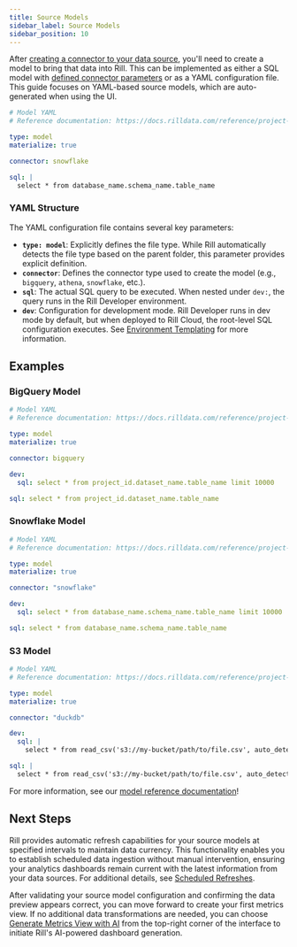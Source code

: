 ```yaml
---
title: Source Models
sidebar_label: Source Models
sidebar_position: 10
---
```


After [creating a connector to your data source](/connect/data-source), you'll need to create a model to bring that data into Rill. This can be implemented as either a SQL model with [defined connector parameters](/build/models/sql-models#specifying-the-data-source-connector) or as a YAML configuration file. This guide focuses on YAML-based source models, which are auto-generated when using the UI.

```yaml
# Model YAML
# Reference documentation: https://docs.rilldata.com/reference/project-files/models

type: model
materialize: true

connector: snowflake

sql: |
  select * from database_name.schema_name.table_name
```

### YAML Structure

The YAML configuration file contains several key parameters:

- **`type: model`**: Explicitly defines the file type. While Rill automatically detects the file type based on the parent folder, this parameter provides explicit definition.
- **`connector`**: Defines the connector type used to create the model (e.g., `bigquery`, `athena`, `snowflake`, etc.).
- **`sql`**: The actual SQL query to be executed. When nested under `dev:`, the query runs in the Rill Developer environment.
- **`dev`**: Configuration for development mode. Rill Developer runs in dev mode by default, but when deployed to Rill Cloud, the root-level SQL configuration executes. See [Environment Templating](/build/models/templating) for more information.

## Examples

### BigQuery Model
```yaml
# Model YAML
# Reference documentation: https://docs.rilldata.com/reference/project-files/models

type: model
materialize: true

connector: bigquery

dev:
  sql: select * from project_id.dataset_name.table_name limit 10000

sql: select * from project_id.dataset_name.table_name

```

### Snowflake Model
```yaml
# Model YAML
# Reference documentation: https://docs.rilldata.com/reference/project-files/models

type: model
materialize: true

connector: "snowflake"

dev:
  sql: select * from database_name.schema_name.table_name limit 10000

sql: select * from database_name.schema_name.table_name

```


### S3 Model
```yaml
# Model YAML
# Reference documentation: https://docs.rilldata.com/reference/project-files/models

type: model
materialize: true

connector: "duckdb"

dev:
  sql: |
    select * from read_csv('s3://my-bucket/path/to/file.csv', auto_detect=true, ignore_errors=1, header=true) limit 10000

sql: |
  select * from read_csv('s3://my-bucket/path/to/file.csv', auto_detect=true, ignore_errors=1, header=true)
```

For more information, see our [model reference documentation](/reference/project-files/models)!

## Next Steps

Rill provides automatic refresh capabilities for your source models at specified intervals to maintain data currency. This functionality enables you to establish scheduled data ingestion without manual intervention, ensuring your analytics dashboards remain current with the latest information from your data sources. For additional details, see [Scheduled Refreshes](/build/models/data-refresh).

After validating your source model configuration and confirming the data preview appears correct, you can move forward to create your first metrics view. If no additional data transformations are needed, you can choose [Generate Metrics View with AI](/build/metrics-view) from the top-right corner of the interface to initiate Rill's AI-powered dashboard generation.